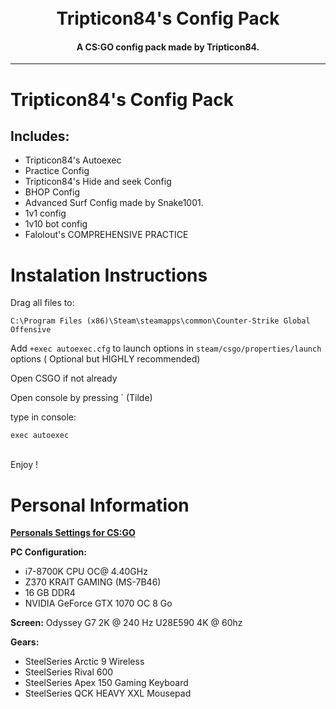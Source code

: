 
<h1 align="center">
    <br>
    Tripticon84's Config Pack
</h1>

<h4 align="center">A CS:GO config pack made by Tripticon84.</h4>

---
# Tripticon84's Config Pack

## Includes:
- Tripticon84's Autoexec
- Practice Config
- Tripticon84's Hide and seek Config
- BHOP Config
- Advanced Surf Config made by Snake1001.
- 1v1 config
- 1v10 bot config
- Falolout's COMPREHENSIVE PRACTICE


# Instalation Instructions

Drag all files to:

    C:\Program Files (x86)\Steam\steamapps\common\Counter-Strike Global Offensive

Add `+exec autoexec.cfg` to launch options in `steam/csgo/properties/launch` options ( Optional but HIGHLY recommended)

Open CSGO if not already

Open console by pressing ` (Tilde)

type in console:

    exec autoexec

<br> Enjoy ! </br>


# Personal Information

**[Personals Settings for CS:GO](https://settings.gg/Tripticon84)**

**PC Configuration:**
- i7-8700K CPU OC@ 4.40GHz
- Z370 KRAIT GAMING (MS-7B46)
- 16 GB DDR4
- NVIDIA GeForce GTX 1070 OC 8 Go

**Screen:**
Odyssey G7 2K @ 240 Hz
U28E590 4K @ 60hz

**Gears:**
- SteelSeries Arctic 9 Wireless
- SteelSeries Rival 600 
- SteelSeries Apex 150 Gaming Keyboard
- SteelSeries QCK HEAVY XXL Mousepad




